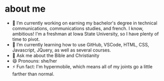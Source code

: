 # about me


- 🔭 I’m currently working on earning my bachelor's degree in technical communications, communications studies, and french. I know, ambitious! I'm a freshman at Iowa State University, so I have plenty of time to pivot.
- 🌱 I’m currently learning how to use GitHub, VSCode, HTML, CSS, Javascript, JQuery, as well as several courses.
- 💬 Ask me about the Bible and Christianity
- 😄 Pronouns: she/her
- ⚡ Fun fact: I'm hypermobile, which means all of my joints go a little farther than normal.

